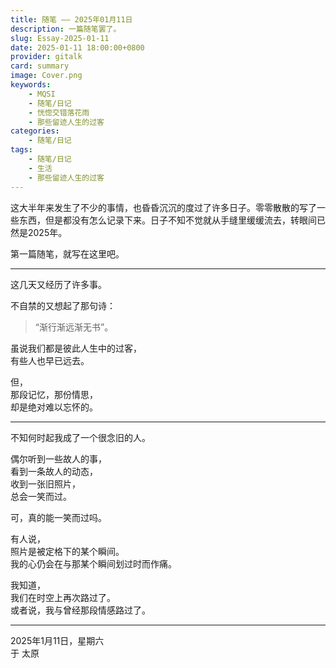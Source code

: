 ```yaml
---
title: 随笔 —— 2025年01月11日
description: 一篇随笔罢了。
slug: Essay-2025-01-11
date: 2025-01-11 18:00:00+0800
provider: gitalk
card: summary
image: Cover.png
keywords:
    - MQSI
    - 随笔/日记
    - 恍惚交错落花雨
    - 那些留迹人生的过客
categories:
    - 随笔/日记
tags:
    - 随笔/日记
    - 生活
    - 那些留迹人生的过客
---
```


这大半年来发生了不少的事情，也昏昏沉沉的度过了许多日子。零零散散的写了一些东西，但是都没有怎么记录下来。日子不知不觉就从手缝里缓缓流去，转眼间已然是2025年。  

第一篇随笔，就写在这里吧。  

**********

这几天又经历了许多事。  

不自禁的又想起了那句诗：  
>“渐行渐远渐无书”。  

虽说我们都是彼此人生中的过客，  
有些人也早已远去。  

但，  
那段记忆，那份情思，  
却是绝对难以忘怀的。  

**********

不知何时起我成了一个很念旧的人。  

偶尔听到一些故人的事，  
看到一条故人的动态，  
收到一张旧照片，  
总会一笑而过。  

可，真的能一笑而过吗。  

有人说，  
照片是被定格下的某个瞬间。  
我的心仍会在与那某个瞬间划过时而作痛。  

我知道，  
我们在时空上再次路过了。  
或者说，我与曾经那段情感路过了。  

**********

2025年1月11日，星期六  
于 太原  